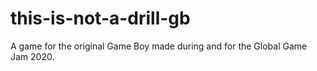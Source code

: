 # this-is-not-a-drill-gb
A game for the original Game Boy made during and for the Global Game Jam 2020.
